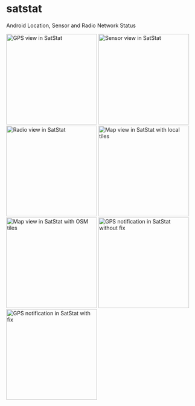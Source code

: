 satstat
=======

Android Location, Sensor and Radio Network Status

<img alt="GPS view in SatStat" src="https://mvglasow.github.io/satstat/screenshots/satstat-gps.png" width="240px" />&nbsp;<img alt="Sensor view in SatStat" src="https://mvglasow.github.io/satstat/screenshots/satstat-sensors.png" width="240px" />&nbsp;<img alt="Radio view in SatStat" src="https://mvglasow.github.io/satstat/screenshots/satstat-radio.png" width="240px" />&nbsp;<img alt="Map view in SatStat with local tiles" src="https://mvglasow.github.io/satstat/screenshots/satstat-map.png" width="240px" />&nbsp;<img alt="Map view in SatStat with OSM tiles" src="https://mvglasow.github.io/satstat/screenshots/satstat-map2.png" width="240px" />&nbsp;<img alt="GPS notification in SatStat without fix" src="https://mvglasow.github.io/satstat/screenshots/satstat-search.png" width="240px" />&nbsp;<img alt="GPS notification in SatStat with fix" src="https://mvglasow.github.io/satstat/screenshots/satstat-fix.png" width="240px" />
